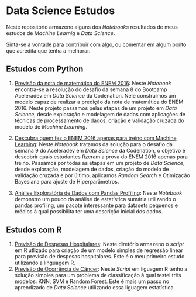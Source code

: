 # Data Science Estudos


Neste repositório armazeno alguns dos *Notebooks* resultados de meus estudos de *Machine Learnig* e *Data Science*.

Sinta-se a vontade para contribuir com algo, ou comentar em algum ponto que acredita que tenha a melhorar.


## Estudos com Python

1. [Previsão da nota de matemática do ENEM 2016](https://github.com/JairOliveira2014/My_study_data_science/tree/master/Prevendo_nota_ENEM2016): Neste *Notebook* encontra-se a resolução do desafio da semana 8 do Bootcamp Aceleradev em *Data Science* da Codenation. Nele construímos um modelo capaz de realizar a predição da nota de matemática do ENEM 2016. Neste projeto passamos pelas etapas de um projeto em *Data Science*, desde exploração e modelagem de dados com aplicações de técnicas de processamento de dados, criação e validação cruzada do modelo de *Machine Learning*.

2. [Descubra quem fez o ENEM 2016 apenas para treino com Machine Learning](https://github.com/JairOliveira2014/My_study_data_science/tree/master/Prev_treino_prova_ENEM2016): Neste *Notebook* tratamos da solução para o desafio da semana 9 do Aceleradev em *Data Science* da Codenation, o objetivo é descobrir quais estudantes fizeram a prova do ENEM 2016 apenas para treino. Passamos por todas as etapas em um projeto de *Data Science*, desde exploração, modelagem de dados, criação do modelo de validação cruzada e por último, aplicamos *Random Search* e Otimização Bayesiana para ajuste de Hiperparâmetros.
3. [Análise Exploratória de Dados com Pandas Profiling](https://github.com/JairOliveira2014/My_study_data_science/blob/master/EDA_pandas_profiling): Neste *Notebook* demonstro um pouco da análise de estatística sumária utilizando o pandas profiling, um pacote interessante para datasets pequenos e médios à qual possibilita ter uma descrição inicial dos dados.
 
## Estudos com R

1. [Previsão de Despesas Hospitalares](https://github.com/JairOliveira2014/DataScience_Estudos/tree/master/PrevisaoDespesasHospitalaresR): Neste diretório armazeno o *script* em R utlizado para criação de um modelo simples de regressão linear para previsão de despesas hospitalares. Este é o meu primeiro estudo utilizando a linguagem R.
2. [Previsão de Ocorrência de Câncer](https://github.com/JairOliveira2014/DataScience_Estudos/tree/master/PrevendoOcorrenciaCancer): Neste *Script* em liguagem R tenho a solução simples para um problema de classificação à qual testei três modelos: KNN, SVM e Random Forest. Este é mais um passo no aprendizado de *Data Science* utilizando essa liguagem estatística.
